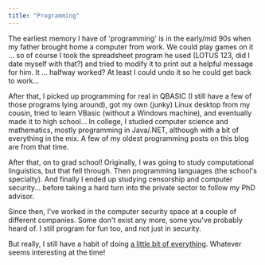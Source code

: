```yaml
---
title: "Programming"
---
```

The earliest memory I have of 'programming' is in the early/mid 90s when my father brought home a computer from work. We could play games on it ... so of course I took the spreadsheet program he used (LOTUS 123, did I date myself with that?) and tried to modify it to print out a helpful message for him. It ... halfway worked? At least I could undo it so he could get back to work...

After that, I picked up programming for real in QBASIC (I still have a few of those programs lying around), got my own (junky) Linux desktop from my cousin, tried to learn VBasic (without a Windows machine), and eventually made it to high school... In college, I studied computer science and mathematics, mostly programming in Java/.NET, although with a bit of everything in the mix. A few of my oldest programming posts on this blog are from that time.

After that, on to grad school! Originally, I was going to study computational linguistics, but that fell through. Then programming languages (the school's specialty). And finally I ended up studying censorship and computer security... before taking a hard turn into the private sector to follow my PhD advisor. 

Since then, I've worked in the computer security space at a couple of different companies. Some don't exist any more, some you've probably heard of. I still program for fun too, and not just in security. 

But really, I still have a habit of doing [a little bit of everything](/programming/topics/). Whatever seems interesting at the time!